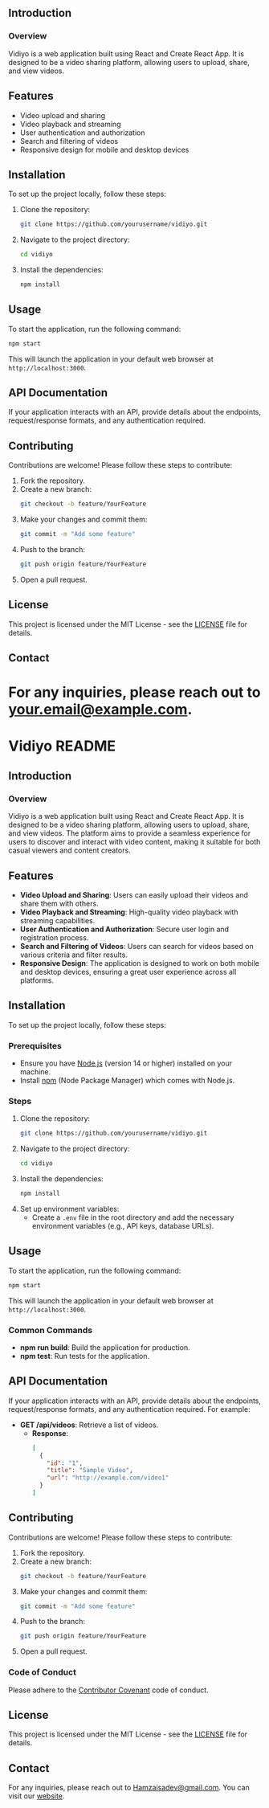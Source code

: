 ## Introduction

### Overview

Vidiyo is a web application built using React and Create React App. It is designed to be a video sharing platform, allowing users to upload, share, and view videos.

## Features

- Video upload and sharing
- Video playback and streaming
- User authentication and authorization
- Search and filtering of videos
- Responsive design for mobile and desktop devices

## Installation

To set up the project locally, follow these steps:

1. Clone the repository:
   ```bash
   git clone https://github.com/yourusername/vidiyo.git
   ```
2. Navigate to the project directory:
   ```bash
   cd vidiyo
   ```
3. Install the dependencies:
   ```bash
   npm install
   ```

## Usage

To start the application, run the following command:

```bash
npm start
```

This will launch the application in your default web browser at `http://localhost:3000`.

## API Documentation

If your application interacts with an API, provide details about the endpoints, request/response formats, and any authentication required.

## Contributing

Contributions are welcome! Please follow these steps to contribute:

1. Fork the repository.
2. Create a new branch:
   ```bash
   git checkout -b feature/YourFeature
   ```
3. Make your changes and commit them:
   ```bash
   git commit -m "Add some feature"
   ```
4. Push to the branch:
   ```bash
   git push origin feature/YourFeature
   ```
5. Open a pull request.

## License

This project is licensed under the MIT License - see the [LICENSE](LICENSE) file for details.

## Contact

# For any inquiries, please reach out to [your.email@example.com](mailto:your.email@example.com).

# Vidiyo README

## Introduction

### Overview

Vidiyo is a web application built using React and Create React App. It is designed to be a video sharing platform, allowing users to upload, share, and view videos. The platform aims to provide a seamless experience for users to discover and interact with video content, making it suitable for both casual viewers and content creators.

## Features

- **Video Upload and Sharing**: Users can easily upload their videos and share them with others.
- **Video Playback and Streaming**: High-quality video playback with streaming capabilities.
- **User Authentication and Authorization**: Secure user login and registration process.
- **Search and Filtering of Videos**: Users can search for videos based on various criteria and filter results.
- **Responsive Design**: The application is designed to work on both mobile and desktop devices, ensuring a great user experience across all platforms.

## Installation

To set up the project locally, follow these steps:

### Prerequisites

- Ensure you have [Node.js](https://nodejs.org/) (version 14 or higher) installed on your machine.
- Install [npm](https://www.npmjs.com/) (Node Package Manager) which comes with Node.js.

### Steps

1. Clone the repository:
   ```bash
   git clone https://github.com/yourusername/vidiyo.git
   ```
2. Navigate to the project directory:
   ```bash
   cd vidiyo
   ```
3. Install the dependencies:
   ```bash
   npm install
   ```
4. Set up environment variables:
   - Create a `.env` file in the root directory and add the necessary environment variables (e.g., API keys, database URLs).

## Usage

To start the application, run the following command:

```bash
npm start
```

This will launch the application in your default web browser at `http://localhost:3000`.

### Common Commands

- **npm run build**: Build the application for production.
- **npm test**: Run tests for the application.

## API Documentation

If your application interacts with an API, provide details about the endpoints, request/response formats, and any authentication required. For example:

- **GET /api/videos**: Retrieve a list of videos.
  - **Response**:
    ```json
    [
      {
        "id": "1",
        "title": "Sample Video",
        "url": "http://example.com/video1"
      }
    ]
    ```

## Contributing

Contributions are welcome! Please follow these steps to contribute:

1. Fork the repository.
2. Create a new branch:
   ```bash
   git checkout -b feature/YourFeature
   ```
3. Make your changes and commit them:
   ```bash
   git commit -m "Add some feature"
   ```
4. Push to the branch:
   ```bash
   git push origin feature/YourFeature
   ```
5. Open a pull request.

### Code of Conduct

Please adhere to the [Contributor Covenant](https://www.contributor-covenant.org/) code of conduct.

## License

This project is licensed under the MIT License - see the [LICENSE](LICENSE) file for details.

## Contact

For any inquiries, please reach out to [Hamzaisadev@gmail.com](Hamzaisadev@gmail.com). You can  visit our [website](hamzaisadev.netlify.app).
